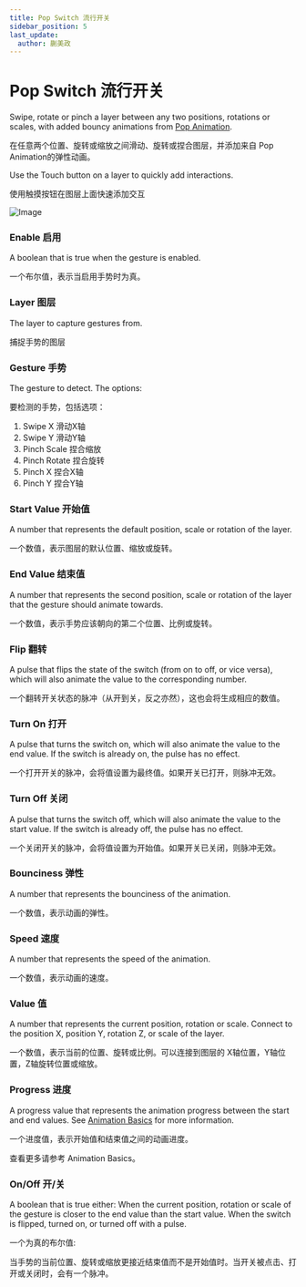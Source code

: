 ```yaml
---
title: Pop Switch 流行开关
sidebar_position: 5
last_update:
  author: 蒯美政
---
```


# Pop Switch 流行开关

Swipe, rotate or pinch a layer between any two positions, rotations or scales, with added bouncy animations from [Pop Animation](./../Animation/Pop%20Animation.md).

在任意两个位置、旋转或缩放之间滑动、旋转或捏合图层，并添加来自 Pop Animation的弹性动画。

Use the Touch button on a layer to quickly add interactions.

使用触摸按钮在图层上面快速添加交互

![Image](@site/static/img/docs/Interaction/pop-switch.png)

### Enable 启用

A boolean that is true when the gesture is enabled.

一个布尔值，表示当启用手势时为真。

### Layer 图层

The layer to capture gestures from.

捕捉手势的图层

### Gesture 手势

The gesture to detect. The options:

要检测的手势，包括选项：

1. Swipe X 滑动X轴
2. Swipe Y 滑动Y轴
3. Pinch Scale 捏合缩放
4. Pinch Rotate 捏合旋转
5. Pinch X 捏合X轴
6. Pinch Y 捏合Y轴

### Start Value 开始值

A number that represents the default position, scale or rotation of the layer.

一个数值，表示图层的默认位置、缩放或旋转。

### End Value 结束值

A number that represents the second position, scale or rotation of the layer that the gesture should animate towards.

一个数值，表示手势应该朝向的第二个位置、比例或旋转。

### Flip 翻转

A pulse that flips the state of the switch (from on to off, or vice versa), which will also animate the value to the corresponding number.

一个翻转开关状态的脉冲（从开到关，反之亦然），这也会将生成相应的数值。

### Turn On 打开

A pulse that turns the switch on, which will also animate the value to the end value. If the switch is already on, the pulse has no effect.

一个打开开关的脉冲，会将值设置为最终值。如果开关已打开，则脉冲无效。

### Turn Off 关闭

A pulse that turns the switch off, which will also animate the value to the start value. If the switch is already off, the pulse has no effect.

一个关闭开关的脉冲，会将值设置为开始值。如果开关已关闭，则脉冲无效。

### Bounciness 弹性

A number that represents the bounciness of the animation.

一个数值，表示动画的弹性。

### Speed 速度

A number that represents the speed of the animation.

一个数值，表示动画的速度。

### Value 值

A number that represents the current position, rotation or scale. Connect to the position X, position Y, rotation Z, or scale of the layer.

一个数值，表示当前的位置、旋转或比例。可以连接到图层的 X轴位置，Y轴位置，Z轴旋转位置或缩放。

### Progress 进度

A progress value that represents the animation progress between the start and end values. See [Animation Basics](./../PatchEditor/Animations.md) for more information.

一个进度值，表示开始值和结束值之间的动画进度。

查看更多请参考 Animation Basics。

### On/Off 开/关

A boolean that is true either: When the current position, rotation or scale of the gesture is closer to the end value than the start value. When the switch is flipped, turned on, or turned off with a pulse.

一个为真的布尔值:

当手势的当前位置、旋转或缩放更接近结束值而不是开始值时。当开关被点击、打开或关闭时，会有一个脉冲。

